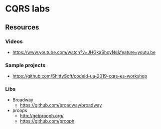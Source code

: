 # CQRS labs

## Resources

### Videos

* https://www.youtube.com/watch?v=JHGkaShoyNs&feature=youtu.be

### Sample projects

* https://github.com/ShittySoft/codeid-ua-2019-cqrs-es-workshop

### Libs

* Broadway
  * https://github.com/broadway/broadway
* proops
  * http://getprooph.org/
  * https://github.com/prooph

